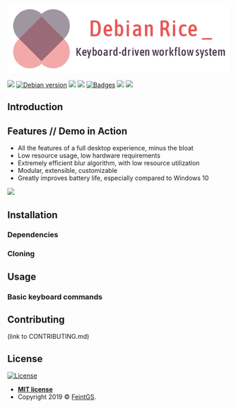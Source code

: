 ![Project logo](rice_logo.png)

![](https://img.shields.io/badge/latest%20ver-v1.0.0--beta-brightgreen.svg)
[![Debian version](https://img.shields.io/badge/Debian%20Stable-v9.8-brightgreen.svg)](https://www.debian.org/releases/stable/)
![](https://img.shields.io/github/commit-activity/w/FeintGS/debian-rice.svg)
![](https://img.shields.io/github/issues-raw/FeintGS/debian-rice.svg)
[![Badges](http://img.shields.io/:badges-7/7-ff6799.svg)](https://github.com/badges/badgerbadgerbadger)
![](https://img.shields.io/github/followers/feintgs.svg?style=social)
![](https://img.shields.io/twitter/follow/feintgs.svg?style=social)

## Introduction

## Features // Demo in Action
* All the features of a full desktop experience, minus the bloat
* Low resource usage, low hardware requirements
* Extremely efficient blur algorithm, with low resource utilization
* Modular, extensible, customizable
* Greatly improves battery life, especially compared to Windows 10

![](splash.png)

## Installation

### Dependencies

### Cloning

## Usage

### Basic keyboard commands

## Contributing
(link to CONTRIBUTING.md)

## License

[![License](http://img.shields.io/:license-mit-blue.svg?style=flat-square)](http://badges.mit-license.org)

- **[MIT license](http://opensource.org/licenses/mit-license.php)**
- Copyright 2019 © <a href="https://github.com/feintgs" target="_blank">FeintGS</a>.
